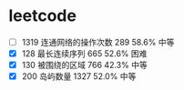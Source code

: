 # leetcode
- [ ] 1319 连通网络的操作次数  	289	58.6%	中等	
- [x] 128	最长连续序列  	665	52.6%	困难	
- [x] 130	被围绕的区域  	766	42.3%	中等	
- [x] 200	岛屿数量  	1327	52.0%	中等
